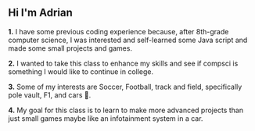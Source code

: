 ## Hi I'm Adrian
**1.** I have some previous coding experience because, after 8th-grade computer science, I was interested and self-learned some Java script and made some small projects and games.

**2.** I wanted to take this class to enhance my skills and see if compsci is something I would like to continue in college.

**3.** Some of my interests are Soccer, Football, track and field, specifically pole vault, F1, and cars :car:.

**4.** My goal for this class is to learn to make more advanced projects than just small games maybe like an infotainment system in a car.
<!--

